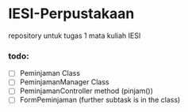 # IESI-Perpustakaan

repository untuk tugas 1 mata kuliah IESI

### todo: 
- [ ] Peminjaman Class
- [ ] PeminjamanManager Class
- [ ] PeminjamanController method (pinjam())
- [ ] FormPeminjaman (further subtask is in the class)